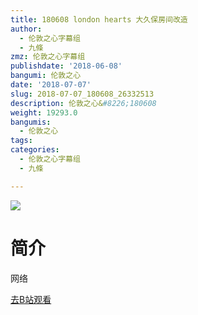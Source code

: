 ```yaml
---
title: 180608 london hearts 大久保房间改造
author:
  - 伦敦之心字幕组
  - 九條
zmz: 伦敦之心字幕组
publishdate: '2018-06-08'
bangumi: 伦敦之心
date: '2018-07-07'
slug: 2018-07-07_180608_26332513
description: 伦敦之心&#8226;180608
weight: 19293.0
bangumis:
  - 伦敦之心
tags:
categories:
  - 伦敦之心字幕组
  - 九條

---
```

![](https://i.imgur.com/Norxxbn.jpg)
# 简介  
网络  

[去B站观看](https://www.bilibili.com/video/av26332513/)
 
